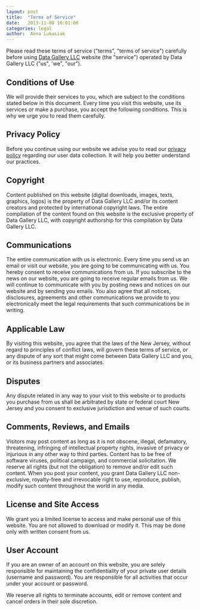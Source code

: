 ```yaml
---
layout: post
title:  "Terms of Service"
date:   2013-11-08 10:01:00
categories: legal
author:  Anna Lukasiak
---
```

Please read these terms of service ("terms", "terms of service") carefully before using [Data Gallery LLC](https://www.datagallery.io) website (the "service") operated by Data Gallery LLC ("us", 'we", "our").

## Conditions of Use

We will provide their services to you, which are subject to the conditions stated below in this document. Every time you visit this website, use its services or make a purchase, you accept the following conditions. This is why we urge you to read them carefully.

## Privacy Policy

Before you continue using our website we advise you to read our [privacy policy](https://www.datagallery.io/privacy-statement.md) regarding our user data collection. It will help you better understand our practices.

## Copyright

Content published on this website (digital downloads, images, texts, graphics, logos) is the property of Data Gallery LLC and/or its content creators and protected by international copyright laws. The entire compilation of the content found on this website is the exclusive property of Data Gallery LLC, with copyright authorship for this compilation by Data Gallery LLC.

## Communications

The entire communication with us is electronic. Every time you send us an email or visit our website, you are going to be communicating with us. You hereby consent to receive communications from us. If you subscribe to the news on our website, you are going to receive regular emails from us. We will continue to communicate with you by posting news and notices on our website and by sending you emails. You also agree that all notices, disclosures, agreements and other communications we provide to you electronically meet the legal requirements that such communications be in writing.

## Applicable Law

By visiting this website, you agree that the laws of the New Jersey, without regard to principles of conflict laws, will govern these terms of service, or any dispute of any sort that might come between Data Gallery LLC and you, or its business partners and associates.

## Disputes

Any dispute related in any way to your visit to this website or to products you purchase from us shall be arbitrated by state or federal court New Jersey and you consent to exclusive jurisdiction and venue of such courts.

## Comments, Reviews, and Emails

Visitors may post content as long as it is not obscene, illegal, defamatory, threatening, infringing of intellectual property rights, invasive of privacy or injurious in any other way to third parties. Content has to be free of software viruses, political campaign, and commercial solicitation.
We reserve all rights (but not the obligation) to remove and/or edit such content. When you post your content, you grant Data Gallery LLC non-exclusive, royalty-free and irrevocable right to use, reproduce, publish, modify such content throughout the world in any media.

## License and Site Access

We grant you a limited license to access and make personal use of this website. You are not allowed to download or modify it. This may be done only with written consent from us.

## User Account

If you are an owner of an account on this website, you are solely responsible for maintaining the confidentiality of your private user details (username and password). You are responsible for all activities that occur under your account or password.

We reserve all rights to terminate accounts, edit or remove content and cancel orders in their sole discretion.
